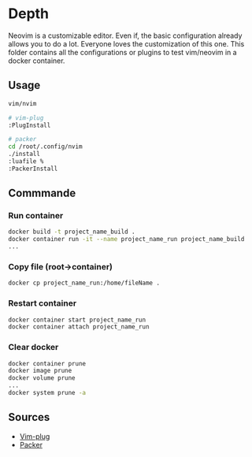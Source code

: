 # Depth

Neovim is a customizable editor. Even if, the basic configuration already allows you to do a lot. Everyone loves the customization of this one. This folder contains all the configurations or plugins to test vim/neovim in a docker container.

## Usage

```bash
vim/nvim

# vim-plug
:PlugInstall

# packer
cd /root/.config/nvim
./install
:luafile %
:PackerInstall
```

## Commmande

### Run container

```bash
docker build -t project_name_build .
docker container run -it --name project_name_run project_name_build
...
```

### Copy file (root->container)

```bash
docker cp project_name_run:/home/fileName .
```

### Restart container

```bash
docker container start project_name_run
docker container attach project_name_run
```

### Clear docker

```bash
docker container prune
docker image prune
docker volume prune
...
docker system prune -a
```

## Sources

- [Vim-plug](https://github.com/junegunn/vim-plug)
- [Packer](https://github.com/wbthomason/packer.nvim)

